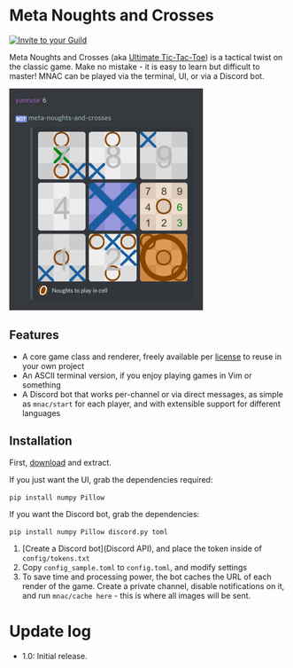 # Meta Noughts and Crosses

<a href="https://discordapp.com/oauth2/authorize?client_id=446046704039624715&scope=bot">
<img src="https://img.shields.io/badge/Add%20to%20your-Discord-9399ff.svg" alt="Invite to your Guild"></a>

Meta Noughts and Crosses (aka [Ultimate Tic-Tac-Toe](wiki)) is a tactical twist on the classic game. Make no mistake - it is easy to learn but difficult to master! MNAC can be played via the terminal, UI, or via a Discord bot.

![A screenshot of the Discord bot. A player types in '6', and the bot responds with an image of the game.](assets/screenshot_discord.png)

## Features

- A core game class and renderer, freely available per [license] to reuse in your own project
- An ASCII terminal version, if you enjoy playing games in Vim or something
- A Discord bot that works per-channel or via direct messages, as simple as `mnac/start` for each player, and with extensible support for different languages

## Installation

First, [download] and extract.

If you just want the UI, grab the dependencies required:

`pip install numpy Pillow`

If you want the Discord bot, grab the dependencies:

`pip install numpy Pillow discord.py toml`

1. [Create a Discord bot](Discord API), and place the token inside of `config/tokens.txt`
2. Copy `config_sample.toml` to `config.toml`, and modify settings
2. To save time and processing power, the bot caches the URL of each render of the game. Create a private channel, disable notifications on it, and run `mnac/cache here` - this is where all images will be sent.

# Update log
- 1.0: Initial release.

[wiki]: https://en.wikipedia.org/wiki/Ultimate_tic-tac-toe
[license]: license.txt
[download]: https://github.com/yunruse/MNAC/archive/master.zip
[Discord API]: https://discordapp.com/developers/applications/me